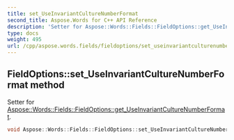 ```yaml
---
title: set_UseInvariantCultureNumberFormat
second_title: Aspose.Words for C++ API Reference
description: 'Setter for Aspose::Words::Fields::FieldOptions::get_UseInvariantCultureNumberFormat.'
type: docs
weight: 495
url: /cpp/aspose.words.fields/fieldoptions/set_useinvariantculturenumberformat/
---
```

## FieldOptions::set_UseInvariantCultureNumberFormat method


Setter for [Aspose::Words::Fields::FieldOptions::get_UseInvariantCultureNumberFormat](../get_useinvariantculturenumberformat/).

```cpp
void Aspose::Words::Fields::FieldOptions::set_UseInvariantCultureNumberFormat(bool value)
```

